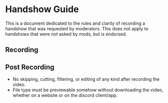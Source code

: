 # Handshow Guide
This is a document dedicated to the rules and clarity of recording a handshow that was requested by moderators.
This does not apply to handshows that were not asked by mods, but is endorsed.

## Recording

## Post Recording
- No skipping, cutting, filtering, or editing of any kind after recording the video.
- File type must be previewable somehow without downloading the video, whether on a website or on the discord client/app.
